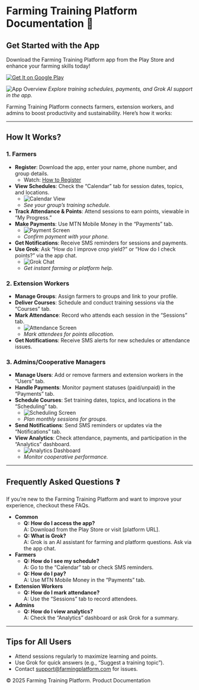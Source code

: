 

# Farming Training Platform Documentation 🌱

## Get Started with the App
Download the Farming Training Platform app from the Play Store and enhance your farming skills today!

[![Get It on Google Play](https://play.google.com/intl/en_us/badges/static/images/badges/en_badge_web_generic.png)](https://play.google.com/store)

![App Overview](Coopconnect-doc/docs/visuals/dbc485158a3fa63e5e32a10bd4360f9a.jpg)
*Explore training schedules, payments, and Grok AI support in the app.*

Farming Training Platform connects farmers, extension workers, and admins to boost productivity and sustainability. Here’s how it works:

---

## How It Works?

### 1. Farmers
- **Register**: Download the app, enter your name, phone number, and group details.
  - Watch: [How to Register](videos/farmer-registration.mp4)
- **View Schedules**: Check the “Calendar” tab for session dates, topics, and locations.
  - ![Calendar View](images/calendar.png)
  - *See your group’s training schedule.*
- **Track Attendance & Points**: Attend sessions to earn points, viewable in “My Progress.”
- **Make Payments**: Use MTN Mobile Money in the “Payments” tab.
  - ![Payment Screen](images/payment-screen.png)
  - *Confirm payment with your phone.*
- **Get Notifications**: Receive SMS reminders for sessions and payments.
- **Use Grok**: Ask “How do I improve crop yield?” or “How do I check points?” via the app chat.
  - ![Grok Chat](images/grok-chat.png)
  - *Get instant farming or platform help.*

### 2. Extension Workers
- **Manage Groups**: Assign farmers to groups and link to your profile.
- **Deliver Courses**: Schedule and conduct training sessions via the “Courses” tab.
- **Mark Attendance**: Record who attends each session in the “Sessions” tab.
  - ![Attendance Screen](images/attendance.png)
  - *Mark attendees for points allocation.*
- **Get Notifications**: Receive SMS alerts for new schedules or attendance issues.

### 3. Admins/Cooperative Managers
- **Manage Users**: Add or remove farmers and extension workers in the “Users” tab.
- **Handle Payments**: Monitor payment statuses (paid/unpaid) in the “Payments” tab.
- **Schedule Courses**: Set training dates, topics, and locations in the “Scheduling” tab.
  - ![Scheduling Screen](images/scheduling.png)
  - *Plan monthly sessions for groups.*
- **Send Notifications**: Send SMS reminders or updates via the “Notifications” tab.
- **View Analytics**: Check attendance, payments, and participation in the “Analytics” dashboard.
  - ![Analytics Dashboard](images/analytics.png)
  - *Monitor cooperative performance.*

---

## Frequently Asked Questions ❓

If you’re new to the Farming Training Platform and want to improve your experience, checkout these FAQs.

- **Common**
  - **Q: How do I access the app?**  
    A: Download from the Play Store or visit [platform URL].
  - **Q: What is Grok?**  
    A: Grok is an AI assistant for farming and platform questions. Ask via the app chat.
- **Farmers**
  - **Q: How do I see my schedule?**  
    A: Go to the “Calendar” tab or check SMS reminders.
  - **Q: How do I pay?**  
    A: Use MTN Mobile Money in the “Payments” tab.
- **Extension Workers**
  - **Q: How do I mark attendance?**  
    A: Use the “Sessions” tab to record attendees.
- **Admins**
  - **Q: How do I view analytics?**  
    A: Check the “Analytics” dashboard or ask Grok for a summary.

---

## Tips for All Users
- Attend sessions regularly to maximize learning and points.
- Use Grok for quick answers (e.g., “Suggest a training topic”).
- Contact support@farmingplatform.com for issues.

© 2025 Farming Training Platform. Product Documentation
